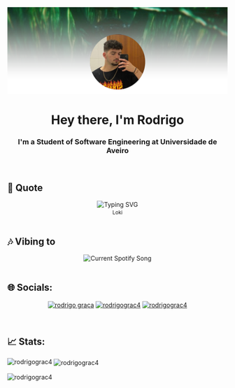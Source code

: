 <div align="center">
  <img
    alt="Profile Picture"
    src="Images/BackProfile.png"
  />
</div>

<h1 align="center">Hey there, I'm Rodrigo</h1>


<h3 align="center">I'm a Student of Software Engineering at Universidade de Aveiro</h3>

<br>

<h2>📜 Quote</h2>

<div align="center">
  <img src="https://readme-typing-svg.demolab.com?font=Caprasimo&weight=600&size=30&duration=3000&pause=500&color=65B927&center=true&vCenter=true&width=900&lines=I+know+what+I+want.;I+know+what+kind+of+god+I+need+to+be...;for+you.;For+all+of+us." alt="Typing SVG" />
</div>
<div align="center">
 <small>Loki</small>
</div>

<br>

<h2>🎶 Vibing to</h2>
<div align="center">
  <img src="https://rodrigograc4-spotify-readme.vercel.app/api?theme=dark" alt="Current Spotify Song">
</div>

<br>

<h2>🌐 Socials:</h2>
<p align="center">
<a href="https://www.facebook.com/profile.php?id=100007176228855" target="blank"><img align="center" src="https://img.shields.io/badge/Facebook-1877F2?style=for-the-badge&logo=facebook&logoColor=white" alt="rodrigo graça"/></a>
<a href="https://instagram.com/rodrigograc4" target="blank"><img align="center" src="https://img.shields.io/badge/Instagram-E4405F?style=for-the-badge&logo=instagram&logoColor=white" alt="rodrigograc4"/></a>
<a href="https://www.linkedin.com/in/rodrigograc4" target="blank"><img align="center" src="https://img.shields.io/badge/LinkedIn-0077B5?style=for-the-badge&logo=linkedin&logoColor=white" alt="rodrigograc4"/></a>
</p>

<br>

<h2>📈 Stats:</h2>
<p><img align="left" src="https://github-readme-stats.vercel.app/api/top-langs?username=rodrigograc4&show_icons=true&count_private=true&hide_border=true&title_color=65B927&icon_color=285209&text_color=c9d1d9&bg_color=0d1117" alt="rodrigograc4"  /></p>

<p>&nbsp;<img align="center" color="black" src="https://github-readme-stats.vercel.app/api?username=rodrigograc4&show_icons=true&count_private=true&hide_border=true&title_color=65B927&icon_color=285209&text_color=c9d1d9&bg_color=0d1117" alt="rodrigograc4" /></p>

<p><img align="center" src="https://github-readme-streak-stats.herokuapp.com/?user=rodrigograc4&show_icons=true&count_private=true&hide_border=true&title_color=FFFFFF&icon_color=FFFFFF&text_color=FFFFFF&bg_color=FFFFFF&theme=transparent&ring=65B927&sideNums=FFFFFF&currStreakNum=FFFFFF&fire=65B927&currStreakLabel=65B927&stroke=65B927&dates=285209&sideLabels=65B927" alt="rodrigograc4" /></p>
